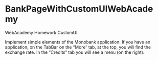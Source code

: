 # BankPageWithCustomUIWebAcademy

WebAcademy Homework CustomUI

 Implement simple elements of the Monobank application. If you have an application, on the TabBar on the “More” tab, at the top, you will find the exchange rate. In the “Credits” tab you will see a menu (on the right).
